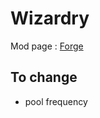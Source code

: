 <!-- TITLE: Wizardry -->

# Wizardry
Mod page : [Forge](https://minecraft.curseforge.com/projects/wizardry-mod)

## To change
* pool frequency